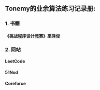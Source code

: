 ## Tonemy的业余算法练习记录册:
### 1. 书籍
#### 《挑战程序设计竞赛》巫泽俊

### 2. 网站

#### LeetCode

#### 51Nod

#### Coreforce
